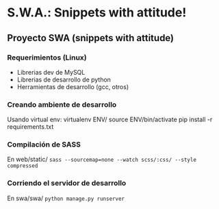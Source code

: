 # S.W.A.: Snippets with attitude!

## Proyecto SWA (snippets with attitude)

### Requerimientos (Linux)
- Librerias dev de MySQL
- Librerias de desarrollo de python
- Herramientas de desarrollo (gcc, otros)

### Creando ambiente de desarrollo

Usando virtual env:
virtualenv ENV/
source ENV/bin/activate
pip install -r requirements.txt

### Compilación de SASS

En web/static/
`sass --sourcemap=none --watch scss/:css/ --style compressed`

### Corriendo el servidor de desarrollo

En swa/swa/
`python manage.py runserver`
